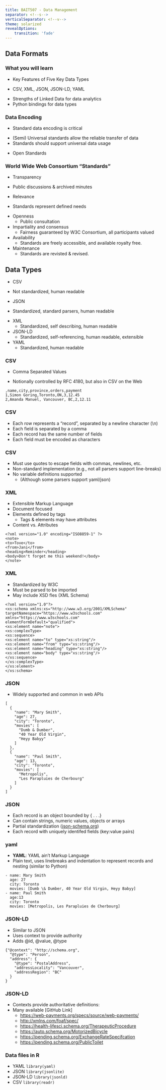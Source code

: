 ```yaml
---
title: BAIT507 - Data Management
separator: <!--s-->
verticalSeparator: <!--v-->
theme: solarized
revealOptions:
    transition: 'fade'
---
```


## Data Formats

<!--v-->

### What you will learn

*  Key Features of Five Key Data Types
  - CSV, XML, JSON, JSON-LD, YAML
* Strengths of Linked Data for data analytics
* Python bindings for data types

<!--v-->

### Data Encoding
*  Standard data encoding is critical
  - (Semi) Universal standards allow the reliable
transfer of data
  - Standards should support universal data usage
* Open Standards
<!--v-->

### World Wide Web Consortium “Standards”

*  Transparency
  - Public discussions & archived minutes
*  Relevance
  - Standards represent defined needs
* Openness
  - Public consultation
* Impartiality and consensus
  - Fairness guaranteed by W3C Consortium, all participants valued
* Availability
  - Standards are freely accessible, and available royalty free.
* Maintenance
  - Standards are revisted & revised.

<!--v-->

## Data Types

*  CSV
  - Not standardized, human readable
*  JSON
  - Standardized, standard parsers, human
  readable
* XML
  - Standardized, self describing, human readable
* JSON-LD
  - Standardized, self-referencing, human
  readable, extensible
* YAML
  - Standardized, human readable

<!--v-->

### CSV

*  Comma Separated Values
  - Notionally controlled by RFC 4180, but
also in CSV on the Web

```
,name,city,province,orders,payment
1,Simon Goring,Toronto,ON,3,12.45
2,Amanda Manuel, Vancouver, BC,2,12.11
```

<!--v-->
### CSV

* Each row represents a “record”, separated by a newline character (\n)
* Each field is separated by a comma
* Each record has the same number of fields
* Each field must be encoded as characters

<!--v-->
### CSV

* Must use quotes to escape fields with commas, newlines, etc.
* Non-standard implementation (e.g., not all parsers support line-breaks)
* No variable definitions supported
  - (Although some parsers support yaml/json)

<!--v-->

### XML
* Extensible Markup Language
* Document focused
* Elements defined by tags
  - Tags & elements may have attributes
* Content vs. Attributes
```
<?xml version="1.0" encoding="ISO8859-1" ?>
<note>
<to>Tove</to>
<from>Jani</from>
<heading>Reminder</heading>
<body>Don't forget me this weekend!</body>
</note>
```

### XML
*  Standardized by W3C
*  Must be parsed to be imported
*  May include XSD fles (XML Schema)

```
<?xml version="1.0"?>
<xs:schema xmlns:xs="http://www.w3.org/2001/XMLSchema"
targetNamespace="https://www.w3schools.com"
xmlns="https://www.w3schools.com"
elementFormDefault="qualified">
<xs:element name="note">
<xs:complexType>
<xs:sequence>
<xs:element name="to" type="xs:string"/>
<xs:element name="from" type="xs:string"/>
<xs:element name="heading" type="xs:string"/>
<xs:element name="body" type="xs:string"/>
</xs:sequence>
</xs:complexType>
</xs:element>
</xs:schema>
```

<!--s-->
### JSON
* Widely supported and common in web APIs

```
[
  {
    "name": "Mary Smith",
    "age": 27,
    "city": "Toronto",
    "movies": [
      "Dumb & Dumber",
      "40 Year Old Virgin",
      "Heyy Babyy"
    ]
  },
  {
    "name": "Paul Smith",
    "age": 13,
    "city": "Toronto",
    "movies": [
      "Metropolis",
      "Les Parapluies de Cherbourg"
    ]
  }
]
```
<!--v-->
### JSON
* Each record is an object bounded by
{ . . .}
* Can contain strings, numeric values, objects or arrays
* Partial standardization ([json-schema.org]())
* Each record with uniquely identifed fields (key:value pairs)

<!--s-->
### yaml
*  **YAML**: YAML ain’t Markup Language
*  Plain text, uses linebreaks and indentation to represent records and nesting (similar to Python)

```
- name: Mary Smith
  age: 27
  city: Toronto
  movies: [Dumb \& Dumber, 40 Year Old Virgin, Heyy Babyy]
- name: Paul Smith
  age:13
  city: Toronto
  movies: [Metropolis, Les Parapluies de Cherbourg]
```

<!--s-->
### JSON-LD
* Similar to JSON
* Uses context to provide authority
* Adds @id, @value, @type
```
{"@context": "http://schema.org",
  "@type": "Person",
  "address": {
    "@type": "PostalAddress",
    "addressLocality": "Vancouver",
    "addressRegion": "BC"
  }
}
```
<!--v-->
### JSON-LD
*  Contexts provide authoritative definitions:
* Many available [GitHub Link]
  - https://web-payments.org/specs/source/web-payments/
  - http://xmlns.com/foaf/spec/
  - https://health-lifesci.schema.org/TherapeuticProcedure
  - https://auto.schema.org/MotorizedBicycle
  - https://pending.schema.org/ExchangeRateSpecifcation
  - https://pending.schema.org/PublicToilet
<!--s-->
### Data files in R
* YAML `library(yaml)`
* JSON `library(jsonlite)`
* JSON-LD `library(jsonld)`
* CSV `library(readr)`
